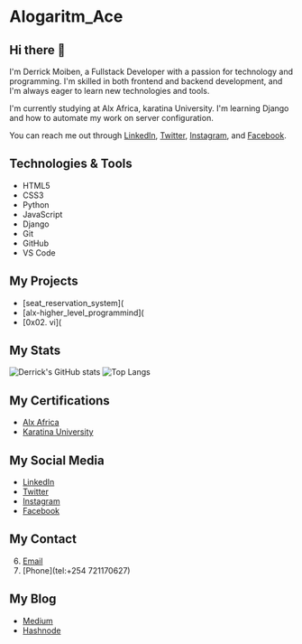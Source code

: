 
# Alogaritm_Ace

## Hi there 👋

I'm Derrick Moiben, a Fullstack Developer with a passion for technology and programming. I'm skilled in both frontend and backend development, and I'm always eager to learn new technologies and tools.

I'm currently studying at Alx Africa, karatina University. I'm learning Django and how to automate my work on server configuration.

You can reach me out through [LinkedIn](https://www.linkedin.com/in/derrick-moiben), [Twitter](https://twitter.com/DerrickMoio), [Instagram](https://instagram.com/k.i.m_kimtai), and [Facebook](https://www.facebook.com/derrick.moiben).

## Technologies & Tools

- HTML5
- CSS3
- Python
- JavaScript
- Django
- Git
- GitHub
- VS Code

## My Projects

- [seat_reservation_system](
- [alx-higher_level_programmind](
- [0x02. vi](

## My Stats

![Derrick's GitHub stats](https://github-readme-stats.vercel.app/api?username=alogaritm-ace&show_icons=true&theme=radical)
![Top Langs](https://github-readme-stats.vercel.app/api/top-langs/?username=alogaritm-ace&layout=compact)

## My Certifications

- [Alx Africa](https://www.alxafrica.com/)
- [Karatina University](https://www.karu.ac.ke/)

## My Social Media

- [LinkedIn](https://www.linkedin.com/in/derrick-moiben)
- [Twitter](https://twitter.com/DerrickMoio)
- [Instagram](https://instagram.com/k.i.m_kimtai)
- [Facebook](https://www.facebook.com/derrick.moiben)

## My Contact
6. [Email](mailto:derrickmoio92@gmail.com)
7. [Phone](tel:+254 721170627)

## My Blog

- [Medium](https://derrickmoiben.medium.com/)
- [Hashnode](https://derrickmoiben.hashnode.dev/)






    